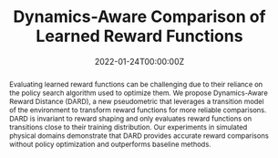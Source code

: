 ---
title: "Dynamics-Aware Comparison of Learned Reward Functions"

# Authors
authors:
- Blake Wulfe
- Logan Ellis
- Jean Mercat
- Rowan McAllister
- Adrien Gaidon
- Ashwin Balakrishna

date: "2022-01-24T00:00:00Z"
doi: "arXiv:2201.10081"

# Schedule page publish date (NOT publication's date).
publishDate: "2022-01-24T00:00:00Z"

# Publication type.
# Legend: 0 = Uncategorized; 1 = Conference paper; 2 = Journal article;
# 3 = Preprint / Working Paper; 4 = Report; 5 = Book; 6 = Book section;
# 7 = Thesis; 8 = Patent
# publication_types: ["3"]

# Publication name and optional abbreviated publication name.
publication: In *arXiv*
publication_short: In *arXiv*

abstract: Evaluating learned reward functions can be challenging due to their reliance on the policy search algorithm used to optimize them. We propose Dynamics-Aware Reward Distance (DARD), a new pseudometric that leverages a transition model of the environment to transform reward functions for more reliable comparisons. DARD is invariant to reward shaping and only evaluates reward functions on transitions close to their training distribution. Our experiments in simulated physical domains demonstrate that DARD provides accurate reward comparisons without policy optimization and outperforms baseline methods.

tags: []

# Display this page in the Featured widget?
featured: false

# Custom links (uncomment lines below)
# links:
# - name: Custom Link
#   url: http://example.org

url_pdf: 'https://arxiv.org/pdf/2201.10081.pdf'
url_code: 'https://sites.google.com/view/dard-paper'
# url_dataset: ''
# url_poster: ''
url_project: 'https://sites.google.com/view/dard-paper'
# url_slides: ''
# url_source: ''
url_video: 'https://sites.google.com/view/dard-paper'

# Featured image
# To use, add an image named `featured.jpg/png` to your page's folder. 
image:
  caption: 'Visualization of DARD transformation applied to a transition in a simple MDP.'
  focal_point: ""
  preview_only: false

# Associated Projects (optional).
#   Associate this publication with one or more of your projects.
#   Simply enter your project's folder or file name without extension.
#   E.g. `internal-project` references `content/project/internal-project/index.md`.
#   Otherwise, set `projects: []`.
# projects:
# - example

# Slides (optional).
#   Associate this publication with Markdown slides.
#   Simply enter your slide deck's filename without extension.
#   E.g. `slides: "example"` references `content/slides/example/index.md`.
#   Otherwise, set `slides: ""`.
slides: ""
---